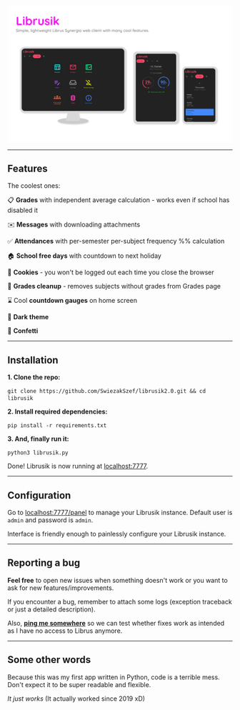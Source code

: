
<img src="screenshots/librusik.png" alt="Preview photo" width="600"/>



-----

## Features

The coolest ones:

📋 **Grades** with independent average calculation - works even if school has disabled it

✉️ **Messages** with downloading attachments

✅ **Attendances** with per-semester per-subject frequency %% calculation

🏠 **School free days** with countdown to next holiday

🍪 **Cookies** - you won't be logged out each time you close the browser

🧹 **Grades cleanup** - removes subjects without grades from Grades page

⌛ Cool **countdown gauges** on home screen

🌙 **Dark theme**

🎉 **Confetti**

-----

## Installation

__1. Clone the repo:__
```
git clone https://github.com/SwiezakSzef/librusik2.0.git && cd librusik
```

__2. Install required dependencies:__

```
pip install -r requirements.txt
```

__3. And, finally run it:__
```
python3 librusik.py
```

Done! Librusik is now running at [localhost:7777](http://localhost:7777).

-----

## Configuration

Go to [localhost:7777/panel](http://localhost:7777/panel) to manage your Librusik instance. Default user is `admin` and password is `admin`.

Interface is friendly enough to painlessly configure your Librusik instance.

-----

## Reporting a bug

**Feel free** to open new issues when something doesn't work or you want to ask for new features/improvements.

If you encounter a bug, remember to attach some logs (exception traceback or just a detailed description).

Also, **[ping me somewhere](https://dani3l0.dev/#contact)** so we can test whether fixes work as intended as I have no access to Librus anymore.

-----

## Some other words

Because this was my first app written in Python, code is a terrible mess. Don't expect it to be super readable and flexible.

_It just works_ (It actually worked since 2019 xD)
